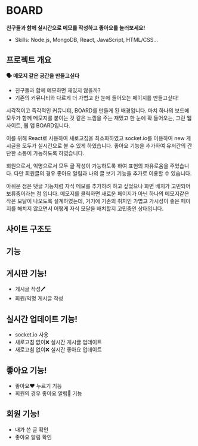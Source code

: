 # BOARD
**친구들과 함께 실시간으로 메모를 작성하고 좋아요를 눌러보세요!**
- Skills: Node.js, MongoDB, React, JavaScript, HTML/CSS...

## 프로젝트 개요
**🗣 메모지 같은 공간을 만들고싶다**
- 친구들과 함께 메모하면 재밌지 않을까?
- 기존의 커뮤니티와 다르게 더 가볍고 한 눈에 들어오는 페이지를 만들고싶다!

시각적이고 즉각적인 커뮤니티, BOARD를 만들게 된 배경입니다. 마치 하나의 보드에 모두가 함께 메모지를 붙이는 것 같은 느낌을 주는 재밌고 한 눈에 확 들어오는, 그런 웹 사이트, 웹 앱 BOARD입니다.

이를 위해 React로 사용하여 새로고침을 최소화하였고 socket.io를 이용하여 new 게시글을 모두가 실시간으로 볼 수 있게 하였습니다. 좋아요 기능을 추가하여 유저간의 간단한 소통이 가능하도록 하였습니다.

회원으로서, 익명으로서 모두 글 작성이 가능하도록 하여 표현의 자유로움을 주었습니다. 다만 회원글의 경우 좋아요 알림과 나의 글 보기 기능을 추가로 이용할 수 있습니다.

아쉬운 점은 댓글 기능처럼 자식 메모를 추가하려 하고 싶었으나 화면 배치가 고민되어 보류중이라는 점 입니다. 메모지를 클릭하면 새로운 페이지가 아닌 하나의 메모지같은 작은 모달이 나오도록 설계하였는데, 거기에 기존의 취지인 가볍고 가시성이 좋은 페이지를 해치지 않으면서 어떻게 자식 모달을 배치할지 고민중인 상태입니다.

## 사이트 구조도

## 기능

## 게시판 기능!
- 게시글 작성🖊
- 회원/익명 게시글 작성

## 실시간 업데이트 기능!
- socket.io 사용
- 새로고침 없이❌ 실시간 게시글 업데이트
- 새로고침 없이❌ 실시간 좋아요 업데이트

## 좋아요 기능!
- 좋아요❤️ 누르기 기능
- 회원의 경우 좋아요 알림🔔 기능

## 회원 기능!
- 내가 쓴 글 확인
- 좋아요 알림 확인